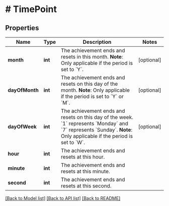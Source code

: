 # # TimePoint

## Properties

Name | Type | Description | Notes
------------ | ------------- | ------------- | -------------
**month** | **int** | The achievement ends and resets in this month.  **Note**: Only applicable if the period is set to &#x60;Y&#x60;. | [optional] 
**dayOfMonth** | **int** | The achievement ends and resets on this day of the month.  **Note**: Only applicable if the period is set to &#x60;Y&#x60; or &#x60;M&#x60;. | [optional] 
**dayOfWeek** | **int** | The achievement ends and resets on this day of the week. &#x60;1&#x60; represents &#x60;Monday&#x60; and &#x60;7&#x60; represents &#x60;Sunday&#x60;.  **Note**: Only applicable if the period is set to &#x60;W&#x60;. | [optional] 
**hour** | **int** | The achievement ends and resets at this hour. | 
**minute** | **int** | The achievement ends and resets at this minute. | 
**second** | **int** | The achievement ends and resets at this second. | 

[[Back to Model list]](../../README.md#documentation-for-models) [[Back to API list]](../../README.md#documentation-for-api-endpoints) [[Back to README]](../../README.md)


